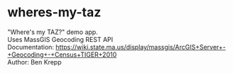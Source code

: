 # wheres-my-taz

"Where's my TAZ?" demo app.  
Uses MassGIS Geocoding REST API  
Documentation: https://wiki.state.ma.us/display/massgis/ArcGIS+Server+-+Geocoding+-+Census+TIGER+2010  
Author: Ben Krepp
